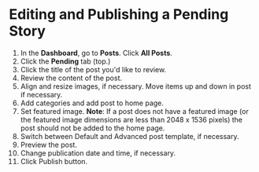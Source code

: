 # Editing and Publishing a Pending Story

1. In the **Dashboard**, go to **Posts**. Click **All Posts**. 
2. Click the **Pending** tab \(top.\)
3. Click the title of the post you'd like to review.
4. Review the content of the post. 
5. Align and resize images, if necessary. Move items up and down in post if necessary.
6. Add categories and add post to home page. 
7. Set featured image. **Note**: If a post does not have a featured image \(or the featured image dimensions are less than 2048 x 1536 pixels\) the post should not be added to the home page.
8. Switch between Default and Advanced post template, if necessary.
9. Preview the post.
10. Change publication date and time, if necessary.
11. Click Publish button.



